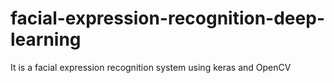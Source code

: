 # facial-expression-recognition-deep-learning
It is a facial expression recognition system using keras and OpenCV 
